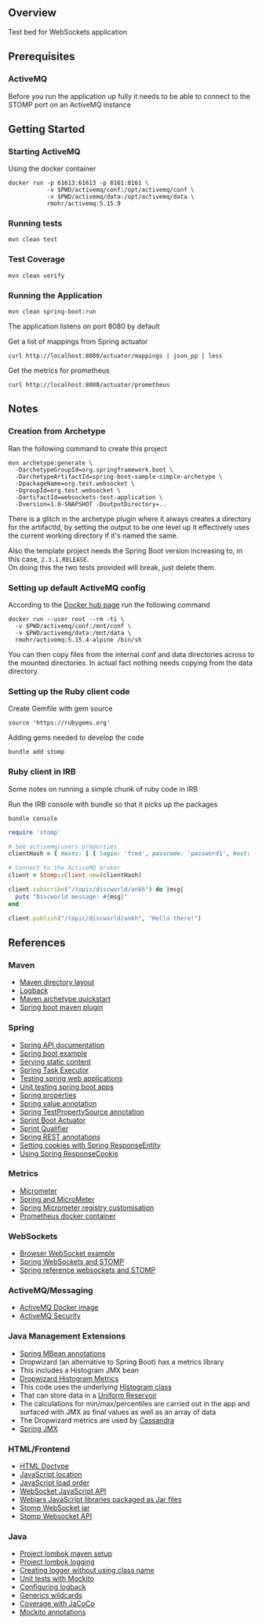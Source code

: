 ## Overview

Test bed for WebSockets application

## Prerequisites

### ActiveMQ

Before you run the application up fully it needs to be able to connect to the 
STOMP port on an ActiveMQ instance


## Getting Started

### Starting ActiveMQ

Using the docker container

```
docker run -p 61613:61613 -p 8161:8161 \
           -v $PWD/activemq/conf:/opt/activemq/conf \
           -v $PWD/activemq/data:/opt/activemq/data \
           rmohr/activemq:5.15.9
```


### Running tests

```
mvn clean test
```


### Test Coverage

```
mvn clean verify
```


### Running the Application

```
mvn clean spring-boot:run
```

The application listens on port 8080 by default

Get a list of mappings from Spring actuator

```
curl http://localhost:8080/actuator/mappings | json_pp | less
```

Get the metrics for prometheus

```
curl http://localhost:8080/actuator/prometheus
```

## Notes

### Creation from Archetype

Ran the following command to create this project

```
mvn archetype:generate \
  -DarchetypeGroupId=org.springframework.boot \
  -DarchetypeArtifactId=spring-boot-sample-simple-archetype \
  -DpackageName=org.test.websocket \
  -DgroupId=org.test.websocket \
  -DartifactId=websockets-test-application \
  -Dversion=1.0-SNAPSHOT -DoutputDirectory=..
```

There is a glitch in the archetype plugin where it always creates a directory for the artifactId, by setting the 
output to be one level up it effectively uses the current working directory if it's named the same.

Also the template project needs the Spring Boot version increasing to, in this case, `2.3.1.RELEASE`.  
On doing this the two tests provided will break, just delete them.


### Setting up default ActiveMQ config

According to the [Docker hub page](https://hub.docker.com/r/rmohr/activemq) run the following command

```
docker run --user root --rm -ti \
  -v $PWD/activemq/conf:/mnt/conf \
  -v $PWD/activemq/data:/mnt/data \
  rmohr/activemq:5.15.4-alpine /bin/sh
```

You can then copy files from the internal conf and data directories across to the mounted directories.
In actual fact nothing needs copying from the data directory.


### Setting up the Ruby client code

Create Gemfile with gem source 

```
source 'https://rubygems.org'
```

Adding gems needed to develop the code

```
bundle add stomp
```

### Ruby client in IRB

Some notes on running a simple chunk of ruby code in IRB

Run the IRB console with bundle so that it picks up the packages

```shell script
bundle console
```

```ruby
require 'stomp'

# See activemq/users.properties
clientHash = { hosts: [ { login: 'fred', passcode: 'password1', host: '127.0.0.1', port: 61613, ssl: false } ] }

# Connect to the ActiveMQ broker
client = Stomp::Client.new(clientHash)

client.subscribe("/topic/discworld/ankh") do |msg|
  puts "Discworld message: #{msg}"
end

client.publish("/topic/discworld/ankh", "Hello there!")
```


## References

### Maven

* [Maven directory layout](https://maven.apache.org/guides/introduction/introduction-to-the-standard-directory-layout.html)
* [Logback](https://www.baeldung.com/logback)
* [Maven archetype quickstart](https://maven.apache.org/archetypes/maven-archetype-quickstart/)
* [Spring boot maven plugin](https://docs.spring.io/spring-boot/docs/current/maven-plugin/reference/html/)


### Spring

* [Spring API documentation](https://docs.spring.io/spring-framework/docs/current/javadoc-api/s)
* [Spring boot example](https://spring.io/guides/gs/spring-boot/)
* [Serving static content](https://spring.io/blog/2013/12/19/serving-static-web-content-with-spring-boot)
* [Spring Task Executor](https://docs.spring.io/spring/docs/4.2.x/spring-framework-reference/html/scheduling.html)
* [Testing spring web applications](https://spring.io/guides/gs/testing-web/)
* [Unit testing spring boot apps](https://reflectoring.io/unit-testing-spring-boot/)
* [Spring properties](https://www.baeldung.com/properties-with-spring)
* [Spring value annotation](https://www.baeldung.com/spring-value-annotation)
* [Spring TestPropertySource annotation](https://www.baeldung.com/spring-test-property-source)
* [Sprint Boot Actuator](https://docs.spring.io/spring-boot/docs/current/reference/html/production-ready-features.html)
* [Sprint Qualifier](http://zetcode.com/springboot/qualifier/)
* [Spring REST annotations](https://www.baeldung.com/spring-boot-json)
* [Setting cookies with Spring ResponseEntity](https://attacomsian.com/blog/set-cookie-with-response-entity-in-spring-boot)
* [Using Spring ResponseCookie](http://zetcode.com/spring/cookies/)


### Metrics

* [Micrometer](https://www.baeldung.com/micrometer)
* [Spring and MicroMeter](https://spring.io/blog/2018/03/16/micrometer-spring-boot-2-s-new-application-metrics-collector)
* [Spring Micrometer registry customisation](https://docs.spring.io/spring-boot/docs/current/reference/htmlsingle/#production-ready-metrics-getting-started)
* [Prometheus docker container](https://hub.docker.com/r/prom/prometheus/)



### WebSockets

* [Browser WebSocket example](https://javascript.info/websocket)
* [Spring WebSockets and STOMP](https://spring.io/guides/gs/messaging-stomp-websocket/)
* [Spring reference websockets and STOMP](https://docs.spring.io/spring/docs/current/spring-framework-reference/web.html#websocket-stomp)


### ActiveMQ/Messaging

* [ActiveMQ Docker image](https://hub.docker.com/r/rmohr/activemq)
* [ActiveMQ Security](https://activemq.apache.org/security)


### Java Management Extensions

* [Spring MBean annotations](https://www.logicbig.com/tutorials/spring-framework/spring-integration/annotation-based-spring-jmx-integration.html)
* Dropwizard (an alternative to Spring Boot) has a metrics library
 * This includes a Histogram JMX bean 
 * [Dropwizard Histogram Metrics](https://github.com/dropwizard/metrics/blob/release/4.1.x/metrics-jmx/src/main/java/com/codahale/metrics/jmx/JmxReporter.java)
 * This code uses the underlying [Histogram class](https://github.com/dropwizard/metrics/blob/39fe8e8e1ce82516ad6ec6cdbf18a71f23eff6bb/metrics-core/src/main/java/com/codahale/metrics/Histogram.java)
 * That can store data in a [Uniform Reservoir](https://github.com/dropwizard/metrics/blob/39fe8e8e1ce82516ad6ec6cdbf18a71f23eff6bb/metrics-core/src/main/java/com/codahale/metrics/UniformReservoir.java)
 * The calculations for min/max/percentiles are carried out in the app and surfaced with JMX as final values as well as an array of data
* The Dropwizard metrics are used by [Cassandra](https://murukeshm.github.io/cassandra/3.10/operating/metrics.html)
* [Spring JMX](https://docs.spring.io/spring/docs/4.2.x/spring-framework-reference/html/jmx.html#jmx-interface-metadata)

 
### HTML/Frontend

* [HTML Doctype](https://www.w3schools.com/tags/tag_doctype.asp)
* [JavaScript location](https://www.tutorialrepublic.com/javascript-tutorial/javascript-window-location.php)
* [JavaScript load order](http://xahlee.info/js/js_executing_order.html)
* [WebSocket JavaScript API](https://developer.mozilla.org/en-US/docs/Web/API/WebSocket)
* [Webjars JavaScript libraries packaged as Jar files](https://www.webjars.org)
* [Stomp WebSocket jar](https://github.com/webjars/stomp-websocket)
* [Stomp Websocket API](https://github.com/jmesnil/stomp-websocket)


### Java

* [Project lombok maven setup](https://projectlombok.org/setup/maven)
* [Project lombok logging](https://projectlombok.org/features/log)
* [Creating logger without using class name](https://stackoverflow.com/questions/5271016/java-self-static-reference)
* [Unit tests with Mockito](https://www.vogella.com/tutorials/Mockito/article.html)
* [Configuring logback](https://dzone.com/articles/configuring-logback-with-spring-boot)
* [Generics wildcards](https://docs.oracle.com/javase/tutorial/extra/generics/wildcards.html)
* [Coverage with JaCoCo](https://mkyong.com/maven/maven-jacoco-code-coverage-example/)
* [Mockito annotations](https://www.baeldung.com/mockito-annotations)

